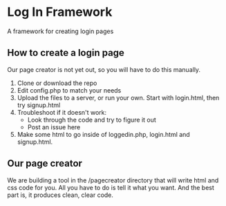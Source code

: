 # Log In Framework
A framework for creating login pages
## How to create a login page
Our page creator is not yet out, so you will have to do this manually.
1. Clone or download the repo
2. Edit config.php to match your needs
3. Upload the files to a server, or run your own. Start with login.html, then try signup.html
4. Troubleshoot if it doesn't work: 
    * Look through the code and try to figure it out
    * Post an issue here
5. Make some html to go inside of loggedin.php, login.html and signup.html.
## Our page creator
We are building a tool in the /pagecreator directory that will write html and css code for you. All you have to do is tell it what you want. And the best part is, it produces clean, clear code.
